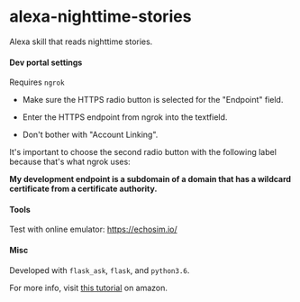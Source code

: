 # alexa-nighttime-stories
Alexa skill that reads nighttime stories. 




#### Dev portal settings

Requires `ngrok`


- Make sure the HTTPS radio button is selected for the "Endpoint" field.

- Enter the HTTPS endpoint from ngrok into the textfield.

- Don't bother with "Account Linking".




It's important to choose the second radio button with the following label because that's what ngrok uses:

**My development endpoint is a subdomain of a domain that has a wildcard certificate from a certificate authority.**


#### Tools

Test with online emulator: https://echosim.io/


#### Misc

Developed with `flask_ask`, `flask`, and `python3.6`.

For more info, visit [this tutorial](https://developer.amazon.com/blogs/post/Tx14R0IYYGH3SKT/Flask-Ask-A-New-Python-Framework-for-Rapid-Alexa-Skills-Kit-Development) on amazon.